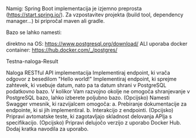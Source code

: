 Namig: Spring Boot implementacija je izjemno preprosta (https://start.spring.io/). 
Za vzpostavitev projekta (build tool, dependency manager...) bi pripročal maven ali gradle.

Bazo se lahko namesti:

direktno na OS: https://www.postgresql.org/download/ ALI
uporaba docker container: https://hub.docker.com/_/postgres/

Testna-naloga-Result

Naloga RESTful API implementacija
Implementiraj endpoint, ki vrača odgovor z besedilom "Hello world!"
Implementiraj endpoint, ki sprejme zahtevek, ki vsebuje datum, nato pa ta datum shrani v PostgreSQL podatkovno bazo. V kolikor Vam razvojno okolje ne omogoča shranjevanje v PostgreSQL bazo, lahko izberete poljubno bazo.
(Opcijsko) Namesti Swagger vmesnik, ki razvijalcem omogoča: a. Prebiranje dokumentacije za endpointe, ki si jih implementiral. b. Interakcijo z endpointi.
(Opcijsko) Pripravi avtomatske teste, ki zagotavljajo skladnost delovanja APIja s specifikacijo.
(Opcijsko) Pripravi delujočo verzijo z uporabo Docker Hub. Dodaj kratka navodila za uporabo.
